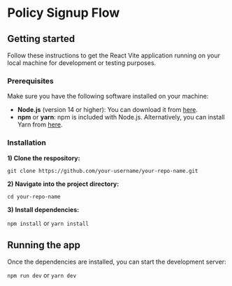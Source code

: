 # Policy Signup Flow 

## Getting started
Follow these instructions to get the React Vite application running on your local machine for development or testing purposes.

### Prerequisites
Make sure you have the following software installed on your machine:
- **Node.js** (version 14 or higher): You can download it from [here](https://nodejs.org/).
- **npm** or **yarn**: npm is included with Node.js. Alternatively, you can install Yarn from [here](https://classic.yarnpkg.com/en/docs/install/).

### Installation
**1) Clone the respository:**

`git clone https://github.com/your-username/your-repo-name.git`

**2) Navigate into the project directory:**

`cd your-repo-name`

**3) Install dependencies:**

`npm install` or `yarn install`


## Running the app

Once the dependencies are installed, you can start the development server:

`npm run dev` or `yarn dev`
